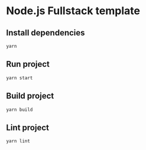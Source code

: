 # Node.js Fullstack template

## Install dependencies

`yarn`

## Run project

`yarn start`

## Build project

`yarn build`

## Lint project

`yarn lint`
